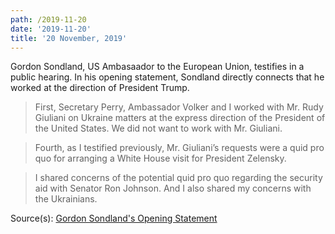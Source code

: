 ```yaml
---
path: /2019-11-20
date: '2019-11-20'
title: '20 November, 2019'
---
```

Gordon Sondland, US Ambasaador to the European Union, testifies in a public hearing. In his opening statement, Sondland directly connects that he worked at the direction of President Trump.

> First, Secretary Perry, Ambassador Volker and I worked with Mr. Rudy Giuliani on Ukraine matters at the express direction of the President of the United States. We did not want to work with Mr. Giuliani.

> Fourth, as I testified previously, Mr. Giuliani’s requests were a quid pro quo for arranging a White House visit for President Zelensky.

> I shared concerns of the potential quid pro quo regarding the security aid with Senator Ron Johnson. And I also shared my concerns with the Ukrainians.

> 

<span class="sources">
Source(s): <a href="https://assets.documentcloud.org/documents/6554293/Opening-Statement-of-Ambassador-Gordon-D.pdf" target="_blank" rel="noopener noreferrer">Gordon Sondland's Opening Statement</a>
</span
